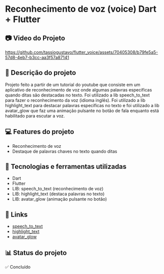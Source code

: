 # Reconhecimento de voz (voice) Dart + Flutter
## 📷 Video do Projeto

https://github.com/tassiogustavo/flutter_voice/assets/70405308/b79fe5a5-57d8-4eb7-b3cc-aa3f57a87141

## 📝 Descrição do projeto
Projeto feito a partir de um tutorial do youtube que consiste em um aplicativo de reconhecimento de voz onde algumas palavras especificas quando ditas são destacadas no texto. Foi utilizado a lib speech_to_text para fazer o reconhecimento da voz (idioma inglês). Foi utilizado a lib highlight_text para destacar palavras específicas no texto e foi utilizado a lib avatar_glow que faz uma animação pulsante no botão de fala enquanto está habilitado para escutar a voz.

## 💻 Features do projeto
* Reconhecimento de voz
* Destaque de palavras chaves no texto quando ditas

## 🚀 Tecnologias e ferramentas utilizadas
* Dart
* Flutter
* LIB: speech_to_text (reconhecimento de voz)
* LIB: highlight_text (destaca palavras no texto)
* LIB: avatar_glow (animação pulsante no botão)

## 📌 Links
* [speech_to_text](https://pub.dev/packages/speech_to_text)
* [highlight_text](https://pub.dev/packages/highlight_text)
* [avatar_glow](https://pub.dev/packages/avatar_glow)

## 📊 Status do projeto
✅ Concluído

